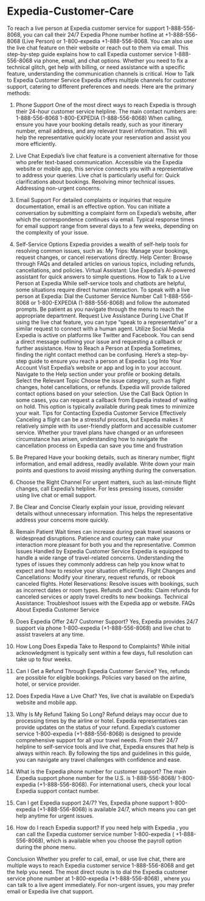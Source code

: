 # Expedia-Customer-Care
To reach a live person at Expedia customer service for support 1-888-556-8068, you can call their 24/7 Expedia Phone number hotline at +1-888-556-8068 (Live Person) or 1-800-expedia +1-888-556-8068. You can also use the live chat feature on their website or reach out to them via email.
This step-by-step guide explains how to call Expedia customer service 1-888-556-8068 via phone, email, and chat options. Whether you need to fix a technical glitch, get help with billing, or need assistance with a specific feature, understanding the communication channels is critical.
How to Talk to Expedia Customer Service
Expedia offers multiple channels for customer support, catering to different preferences and needs. Here are the primary methods:
1. Phone Support
One of the most direct ways to reach Expedia is through their 24-hour customer service helpline. The main contact numbers are:
1-888-556-8068 
1-800-EXPEDIA (1-888-556-8068)
When calling, ensure you have your booking details ready, such as your itinerary number, email address, and any relevant travel information. This will help the representative quickly locate your reservation and assist you more efficiently.
2. Live Chat
Expedia’s live chat feature is a convenient alternative for those who prefer text-based communication. Accessible via the Expedia website or mobile app, this service connects you with a representative to address your queries. Live chat is particularly useful for:
Quick clarifications about bookings.
Resolving minor technical issues.
Addressing non-urgent concerns.
3. Email Support
For detailed complaints or inquiries that require documentation, email is an effective option. You can initiate a conversation by submitting a complaint form on Expedia’s website, after which the correspondence continues via email. Typical response times for email support range from several days to a few weeks, depending on the complexity of your issue.
4. Self-Service Options
Expedia provides a wealth of self-help tools for resolving common issues, such as:
My Trips: Manage your bookings, request changes, or cancel reservations directly.
Help Center: Browse through FAQs and detailed articles on various topics, including refunds, cancellations, and policies.
Virtual Assistant: Use Expedia’s AI-powered assistant for quick answers to simple questions.
How to Talk to a Live Person at Expedia
While self-service tools and chatbots are helpful, some situations require direct human interaction. To speak with a live person at Expedia:
Dial the Customer Service Number Call 1-888-556-8068 or 1-800-EXPEDIA (1-888-556-8068) and follow the automated prompts. Be patient as you navigate through the menu to reach the appropriate department.
Request Live Assistance During Live Chat If using the live chat feature, you can type “speak to a representative” or a similar request to connect with a human agent.
Utilize Social Media Expedia is active on platforms like Twitter and Facebook. You can send a direct message outlining your issue and requesting a callback or further assistance.
How to Reach a Person at Expedia
Sometimes, finding the right contact method can be confusing. Here’s a step-by-step guide to ensure you reach a person at Expedia:
Log Into Your Account
Visit Expedia’s website or app and log in to your account.
Navigate to the Help section under your profile or booking details.
Select the Relevant Topic
Choose the issue category, such as flight changes, hotel cancellations, or refunds.
Expedia will provide tailored contact options based on your selection.
Use the Call Back Option
In some cases, you can request a callback from Expedia instead of waiting on hold. This option is typically available during peak times to minimize your wait.
Tips for Contacting Expedia Customer Service Effectively
Canceling a flight can be a stressful process, but Expedia makes it relatively simple with its user-friendly platform and accessible customer service. Whether your travel plans have changed or an unforeseen circumstance has arisen, understanding how to navigate the cancellation process on Expedia can save you time and frustration
1. Be Prepared
Have your booking details, such as itinerary number, flight information, and email address, readily available.
Write down your main points and questions to avoid missing anything during the conversation.
2. Choose the Right Channel
For urgent matters, such as last-minute flight changes, call Expedia’s helpline.
For less pressing issues, consider using live chat or email support.
3. Be Clear and Concise
Clearly explain your issue, providing relevant details without unnecessary information. This helps the representative address your concerns more quickly.
4. Remain Patient
Wait times can increase during peak travel seasons or widespread disruptions. Patience and courtesy can make your interaction more pleasant for both you and the representative.
Common Issues Handled by Expedia Customer Service
Expedia is equipped to handle a wide range of travel-related concerns. Understanding the types of issues they commonly address can help you know what to expect and how to resolve your situation efficiently.
Flight Changes and Cancellations: Modify your itinerary, request refunds, or rebook canceled flights.
Hotel Reservations: Resolve issues with bookings, such as incorrect dates or room types.
Refunds and Credits: Claim refunds for canceled services or apply travel credits to new bookings.
Technical Assistance: Troubleshoot issues with the Expedia app or website.
FAQs About Expedia Customer Service
1. Does Expedia Offer 24/7 Customer Support?
Yes, Expedia provides 24/7 support via phone 1-800-expedia (+1-888-556-8068) and live chat to assist travelers at any time.

2. How Long Does Expedia Take to Respond to Complaints?
While initial acknowledgment is typically sent within a few days, full resolution can take up to four weeks.

3. Can I Get a Refund Through Expedia Customer Service?
Yes, refunds are possible for eligible bookings. Policies vary based on the airline, hotel, or service provider.

4. Does Expedia Have a Live Chat?
Yes, live chat is available on Expedia’s website and mobile app.

5. Why Is My Refund Taking So Long?
Refund delays may occur due to processing times by the airline or hotel. Expedia representatives can provide updates on the status of your refund.
Expedia’s customer service 1-800-expedia (+1-888-556-8068) is designed to provide comprehensive support for all your travel needs. From their 24/7 helpline to self-service tools and live chat, Expedia ensures that help is always within reach. By following the tips and guidelines in this guide, you can navigate any travel challenges with confidence and ease.

6. What is the Expedia phone number for customer support?
The main Expedia support phone number for the U.S. is 1-888-556-8068/ 1-800-expedia (+1-888-556-8068). For international users, check your local Expedia support contact number.

7. Can I get Expedia support 24/7?
Yes, Expedia phone support 1-800-expedia (+1-888-556-8068) is available 24/7, which means you can get help anytime for urgent issues.
8. How do I reach Expedia  support?
If you need help with Expedia , you can call the Expedia customer service number 1-800-expedia ( +1-888-556-8068), which is available when you choose the payroll option during the phone menu.

Conclusion
Whether you prefer to call, email, or use live chat, there are multiple ways to reach Expedia customer service  1-888-556-8068 and get the help you need. The most direct route is to dial the Expedia customer service phone number at 1-800-expedia (+1-888-556-8068) , where you can talk to a live agent immediately. For non-urgent issues, you may prefer email or Expedia live chat support. 
